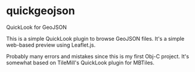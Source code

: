 quickgeojson
============

QuickLook for GeoJSON

This is a simple QuickLook plugin to browse GeoJSON files. It's a simple web-based preview using Leaflet.js.

Probably many errors and mistakes since this is  my  first Obj-C project. It's somewhat based on TileMill's QuickLook plugin for MBTiles.
